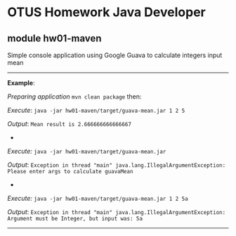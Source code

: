 ﻿# OTUS Homework Java Developer

## module hw01-maven
Simple console application using Google Guava to calculate  integers input mean
___

**Example**:

_Preparing application_ `mvn clean package` then:

_Execute_:
`java -jar hw01-maven/target/guava-mean.jar 1 2 5`

_Output_:
`Mean result is 2.666666666666667`

-
_Execute:_
`java -jar hw01-maven/target/guava-mean.jar`

_Output_:
`Exception in thread "main" java.lang.IllegalArgumentException: Please enter args to calculate guavaMean`

-
_Execute:_
`java -jar hw01-maven/target/guava-mean.jar 1 2 5a`

_Output_:
`Exception in thread "main" java.lang.IllegalArgumentException: Argument must be Integer, but input was: 5a`

---